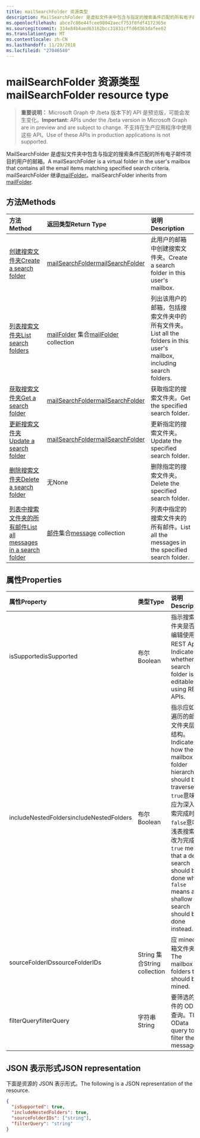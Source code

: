 ```yaml
---
title: mailSearchFolder 资源类型
description: MailSearchFolder 是虚拟文件夹中包含与指定的搜索条件匹配的所有电子邮件项目的用户的邮箱。 mailSearchFolder 继承 mailFolder。
ms.openlocfilehash: abce7c86e44fcee98042aecf753f0fdf4172365e
ms.sourcegitcommit: 334e84b4aed63162bcc31831cffd6d363dafee02
ms.translationtype: MT
ms.contentlocale: zh-CN
ms.lasthandoff: 11/29/2018
ms.locfileid: "27046540"
---
```

# <a name="mailsearchfolder-resource-type"></a><span data-ttu-id="bc6db-104">mailSearchFolder 资源类型</span><span class="sxs-lookup"><span data-stu-id="bc6db-104">mailSearchFolder resource type</span></span>

> <span data-ttu-id="bc6db-105">**重要说明：** Microsoft Graph 中 /beta 版本下的 API 是预览版，可能会发生变化。</span><span class="sxs-lookup"><span data-stu-id="bc6db-105">**Important:** APIs under the /beta version in Microsoft Graph are in preview and are subject to change.</span></span> <span data-ttu-id="bc6db-106">不支持在生产应用程序中使用这些 API。</span><span class="sxs-lookup"><span data-stu-id="bc6db-106">Use of these APIs in production applications is not supported.</span></span>

<span data-ttu-id="bc6db-107">MailSearchFolder 是虚拟文件夹中包含与指定的搜索条件匹配的所有电子邮件项目的用户的邮箱。</span><span class="sxs-lookup"><span data-stu-id="bc6db-107">A mailSearchFolder is a virtual folder in the user's mailbox that contains all the email items matching specified search criteria.</span></span> <span data-ttu-id="bc6db-108">mailSearchFolder 继承[mailFolder](mailfolder.md)。</span><span class="sxs-lookup"><span data-stu-id="bc6db-108">mailSearchFolder inherits from [mailFolder](mailfolder.md).</span></span>

## <a name="methods"></a><span data-ttu-id="bc6db-109">方法</span><span class="sxs-lookup"><span data-stu-id="bc6db-109">Methods</span></span>

| <span data-ttu-id="bc6db-110">方法</span><span class="sxs-lookup"><span data-stu-id="bc6db-110">Method</span></span> | <span data-ttu-id="bc6db-111">返回类型</span><span class="sxs-lookup"><span data-stu-id="bc6db-111">Return Type</span></span>  | <span data-ttu-id="bc6db-112">说明</span><span class="sxs-lookup"><span data-stu-id="bc6db-112">Description</span></span> |
|:---------------|:--------|:----------|
| [<span data-ttu-id="bc6db-113">创建搜索文件夹</span><span class="sxs-lookup"><span data-stu-id="bc6db-113">Create a search folder</span></span>](../api/mailsearchfolder-post.md) | [<span data-ttu-id="bc6db-114">mailSearchFolder</span><span class="sxs-lookup"><span data-stu-id="bc6db-114">mailSearchFolder</span></span>](mailsearchfolder.md) | <span data-ttu-id="bc6db-115">此用户的邮箱中创建搜索文件夹。</span><span class="sxs-lookup"><span data-stu-id="bc6db-115">Create a search folder in this user's mailbox.</span></span> |
| [<span data-ttu-id="bc6db-116">列表搜索文件夹</span><span class="sxs-lookup"><span data-stu-id="bc6db-116">List search folders</span></span>](../api/mailfolder-list-childfolders.md) | <span data-ttu-id="bc6db-117">[mailFolder](mailfolder.md) 集合</span><span class="sxs-lookup"><span data-stu-id="bc6db-117">[mailFolder](mailfolder.md) collection</span></span> | <span data-ttu-id="bc6db-118">列出该用户的邮箱，包括搜索文件夹中的所有文件夹。</span><span class="sxs-lookup"><span data-stu-id="bc6db-118">List all the folders in this user's mailbox, including search folders.</span></span> |
| [<span data-ttu-id="bc6db-119">获取搜索文件夹</span><span class="sxs-lookup"><span data-stu-id="bc6db-119">Get a search folder</span></span>](../api/mailfolder-get.md) | [<span data-ttu-id="bc6db-120">mailSearchFolder</span><span class="sxs-lookup"><span data-stu-id="bc6db-120">mailSearchFolder</span></span>](mailsearchfolder.md) | <span data-ttu-id="bc6db-121">获取指定的搜索文件夹。</span><span class="sxs-lookup"><span data-stu-id="bc6db-121">Get the specified search folder.</span></span> |
| [<span data-ttu-id="bc6db-122">更新搜索文件夹</span><span class="sxs-lookup"><span data-stu-id="bc6db-122">Update a search folder</span></span>](../api/mailsearchfolder-update.md) | [<span data-ttu-id="bc6db-123">mailSearchFolder</span><span class="sxs-lookup"><span data-stu-id="bc6db-123">mailSearchFolder</span></span>](mailsearchfolder.md) | <span data-ttu-id="bc6db-124">更新指定的搜索文件夹。</span><span class="sxs-lookup"><span data-stu-id="bc6db-124">Update the specified search folder.</span></span> |
| [<span data-ttu-id="bc6db-125">删除搜索文件夹</span><span class="sxs-lookup"><span data-stu-id="bc6db-125">Delete a search folder</span></span>](../api/mailfolder-delete.md) | <span data-ttu-id="bc6db-126">无</span><span class="sxs-lookup"><span data-stu-id="bc6db-126">None</span></span> | <span data-ttu-id="bc6db-127">删除指定的搜索文件夹。</span><span class="sxs-lookup"><span data-stu-id="bc6db-127">Delete the specified search folder.</span></span> |
| [<span data-ttu-id="bc6db-128">列表中搜索文件夹的所有邮件</span><span class="sxs-lookup"><span data-stu-id="bc6db-128">List all messages in a search folder</span></span>](../api/mailfolder-list-messages.md) | <span data-ttu-id="bc6db-129">[邮件](message.md)集合</span><span class="sxs-lookup"><span data-stu-id="bc6db-129">[message](message.md) collection</span></span> | <span data-ttu-id="bc6db-130">列表中指定的搜索文件夹的所有邮件。</span><span class="sxs-lookup"><span data-stu-id="bc6db-130">List all the messages in the specified search folder.</span></span> |

## <a name="properties"></a><span data-ttu-id="bc6db-131">属性</span><span class="sxs-lookup"><span data-stu-id="bc6db-131">Properties</span></span>

| <span data-ttu-id="bc6db-132">属性</span><span class="sxs-lookup"><span data-stu-id="bc6db-132">Property</span></span> | <span data-ttu-id="bc6db-133">类型</span><span class="sxs-lookup"><span data-stu-id="bc6db-133">Type</span></span> | <span data-ttu-id="bc6db-134">说明</span><span class="sxs-lookup"><span data-stu-id="bc6db-134">Description</span></span> |
|:---------------|:--------|:----------|
| <span data-ttu-id="bc6db-135">isSupported</span><span class="sxs-lookup"><span data-stu-id="bc6db-135">isSupported</span></span> | <span data-ttu-id="bc6db-136">布尔</span><span class="sxs-lookup"><span data-stu-id="bc6db-136">Boolean</span></span> | <span data-ttu-id="bc6db-137">指示搜索文件夹是否可编辑使用 REST Api。</span><span class="sxs-lookup"><span data-stu-id="bc6db-137">Indicates whether a search folder is editable using REST APIs.</span></span> |
| <span data-ttu-id="bc6db-138">includeNestedFolders</span><span class="sxs-lookup"><span data-stu-id="bc6db-138">includeNestedFolders</span></span> | <span data-ttu-id="bc6db-139">布尔</span><span class="sxs-lookup"><span data-stu-id="bc6db-139">Boolean</span></span> | <span data-ttu-id="bc6db-140">指示应如何遍历的邮箱文件夹层次结构。</span><span class="sxs-lookup"><span data-stu-id="bc6db-140">Indicates how the mailbox folder hierarchy should be traversed.</span></span> <span data-ttu-id="bc6db-141">`true`意味着应为深入搜索完成时`false`意味着浅表搜索应改为完成。</span><span class="sxs-lookup"><span data-stu-id="bc6db-141">`true` means that a deep search should be done while `false` means a shallow search should be done instead.</span></span> |
| <span data-ttu-id="bc6db-142">sourceFolderIDs</span><span class="sxs-lookup"><span data-stu-id="bc6db-142">sourceFolderIDs</span></span> | <span data-ttu-id="bc6db-143">String 集合</span><span class="sxs-lookup"><span data-stu-id="bc6db-143">String collection</span></span> | <span data-ttu-id="bc6db-144">应 mined 邮箱文件夹。</span><span class="sxs-lookup"><span data-stu-id="bc6db-144">The mailbox folders that should be mined.</span></span> |
| <span data-ttu-id="bc6db-145">filterQuery</span><span class="sxs-lookup"><span data-stu-id="bc6db-145">filterQuery</span></span> | <span data-ttu-id="bc6db-146">字符串</span><span class="sxs-lookup"><span data-stu-id="bc6db-146">String</span></span> | <span data-ttu-id="bc6db-147">要筛选的邮件的 OData 查询。</span><span class="sxs-lookup"><span data-stu-id="bc6db-147">The OData query to filter the messages.</span></span> |

## <a name="json-representation"></a><span data-ttu-id="bc6db-148">JSON 表示形式</span><span class="sxs-lookup"><span data-stu-id="bc6db-148">JSON representation</span></span>

<span data-ttu-id="bc6db-149">下面是资源的 JSON 表示形式。</span><span class="sxs-lookup"><span data-stu-id="bc6db-149">The following is a JSON representation of the resource.</span></span>

<!-- {
  "blockType": "resource",
  "@odata.type": "microsoft.graph.mailSearchFolder"
}-->

```json
{
  "isSupported": true,
  "includeNestedFolders": true,
  "sourceFolderIDs": ["string"],
  "filterQuery": "string"
}

```

<!-- uuid: 8fcb5dbc-d5aa-4681-8e31-b001d5168d79
2018-01-23 14:57:30 UTC -->
<!-- {
  "type": "#page.annotation",
  "description": "mailSearchFolder resource",
  "keywords": "",
  "section": "documentation",
  "tocPath": ""
}-->
